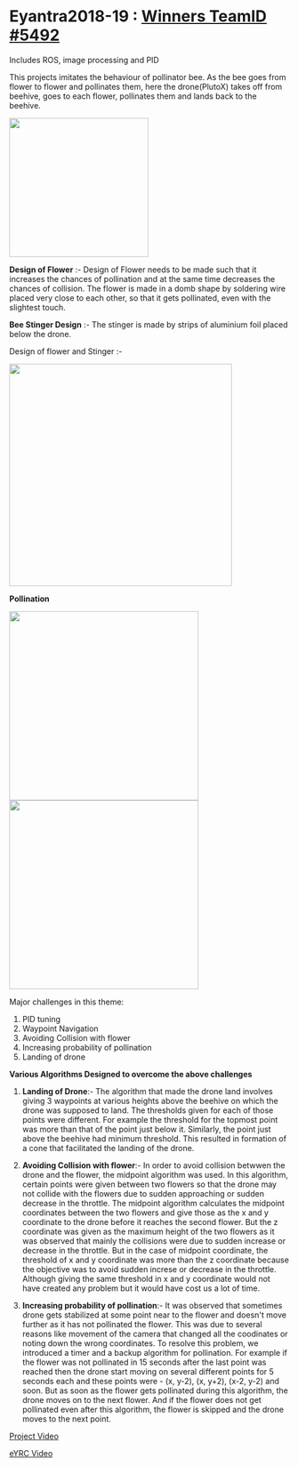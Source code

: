 # Eyantra2018-19 : [Winners TeamID #5492](http://www.e-yantra.org/eyrc)
Includes ROS, image processing and PID

This projects imitates the behaviour of pollinator bee. As the bee goes from flower to flower and pollinates them, here the drone(PlutoX) takes off from beehive, goes to each flower, pollinates them and lands back to the  beehive.


<img src="https://github.com/sona-19/Eyantra2018-19/blob/master/2.jpeg" width="250">

<b>Design of Flower</b>  :- Design of Flower needs to be made such that it increases the chances of pollination and at the same time decreases the chances of collision. The flower is made in a domb shape by soldering wire placed very close to each other, so that it gets pollinated, even with the slightest touch.

<b>Bee Stinger Design</b>  :- The stinger is made by strips of aluminium foil placed below the drone. 

Design of flower and Stinger :-

<img src ="https://github.com/sona-19/Eyantra2018-19-Winners-TeamID-5492/blob/master/images_eyrc2018/IMG_7756.JPG" width = "400">

<b>Pollination</b>

<img src="https://github.com/sona-19/Eyantra2018-19/blob/master/pollination.jpeg" width="340">
<img src= "https://github.com/sona-19/Eyantra2018-19-Winners-TeamID-5492/blob/master/images_eyrc2018/HGJ_0541.JPG"  width="340">

Major challenges in this theme:

1. PID tuning
2. Waypoint Navigation
3. Avoiding Collision with flower
4. Increasing probability of pollination
5. Landing of drone


<b>Various Algorithms Designed to overcome the above challenges</b>

1. <b>Landing of Drone</b>:- The algorithm that made the drone land involves giving 3 waypoints at various heights above the beehive on which the drone was supposed to land. The thresholds given for each of those points were different. For example the threshold for the topmost point was more than that of the point just below it. Similarly, the point just above the beehive had minimum threshold. This resulted in formation of a cone that facilitated the landing of the drone. 


2. <b>Avoiding Collision with flower</b>:- In order to avoid collision betwwen the drone and the flower, the midpoint algorithm was used. In this algorithm, certain points were given between two flowers so that the drone may not collide with the flowers due to sudden approaching or sudden decrease in the throttle. The midpoint algorithm calculates the midpoint coordinates between the two flowers and give those as the x and y coordinate to the drone before it reaches the second flower. But the z coordinate was given as the maximum height of the two flowers as it was observed that mainly the collisions were due to sudden increase or decrease in the throttle. But in the case of midpoint coordinate, the threshold of x and y coordinate was more than the z coordinate because the objective was to avoid sudden increse or decrease in the throttle. Although giving the same threshold in x and y coordinate would not have created any problem but it would have cost us a lot of time.

3. <b>Increasing probability of pollination</b>:- It was observed that sometimes drone gets stabilized at some point near to the flower and doesn't move further as it has not pollinated the flower. This was due to several reasons like movement of the camera that changed all the coodinates or noting down the wrong coordinates. To resolve this problem, we introduced a timer and a backup algorithm for pollination. For example if the flower was not pollinated in 15 seconds after the last point was reached then the drone start moving on several different points for 5 seconds each and these points were - (x, y-2), (x, y+2), (x-2, y-2) and soon. But as soon as the flower gets pollinated during this algorithm, the drone moves on to the next flower. And if the flower does not get pollinated even after this algorithm, the flower is skipped and the drone  moves to the next point.





[Project Video](https://youtu.be/_y-xsZQv6v4)

[eYRC Video](https://www.youtube.com/watch?v=d3jKvnjwe4E&feature=youtu.be)
